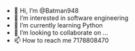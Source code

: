 - 👋 Hi, I’m @Batman948
- 👀 I’m interested in software engineering
- 🌱 I’m currently learning Python
- 💞️ I’m looking to collaborate on ...
- 📫 How to reach me 7178808470

<!---
Batman948/Batman948 is a ✨ special ✨ repository because its `README.md` (this file) appears on your GitHub profile.
You can click the Preview link to take a look at your changes.
--->
